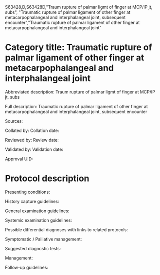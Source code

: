 S63428,D,S63428D,"Traum rupture of palmar ligmt of finger at MCP/IP jt, subs", "Traumatic rupture of palmar ligament of other finger at metacarpophalangeal and interphalangeal joint, subsequent encounter","Traumatic rupture of palmar ligament of other finger at metacarpophalangeal and interphalangeal joint"
# Category title: Traumatic rupture of palmar ligament of other finger at metacarpophalangeal and interphalangeal joint

Abbreviated description: Traum rupture of palmar ligmt of finger at MCP/IP jt, subs

Full description: Traumatic rupture of palmar ligament of other finger at metacarpophalangeal and interphalangeal joint, subsequent encounter

Sources:

Collated by:
Collation date:

Reviewed by:
Review date:

Validated by:
Validation date:

Approval UID:

# Protocol description

Presenting conditions:

History capture guidelines:

General examination guidelines:

Systemic examination guidelines:

Possible differential diagnoses with links to related protocols:

Symptomatic / Palliative management:

Suggested diagnostic tests:

Management:

Follow-up guidelines:
